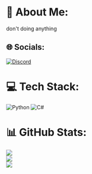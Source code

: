 # 💫 About Me:
don't doing anything


## 🌐 Socials:
[![Discord](https://img.shields.io/badge/Discord-%237289DA.svg?logo=discord&logoColor=white)](https://discord.gg/ostia6927) 

# 💻 Tech Stack:
![Python](https://img.shields.io/badge/python-3670A0?style=flat&logo=python&logoColor=ffdd54) ![C#](https://img.shields.io/badge/c%23-%23239120.svg?style=flat&logo=csharp&logoColor=white)
# 📊 GitHub Stats:
![](https://github-readme-stats.vercel.app/api?username=ostia27&theme=dark&hide_border=false&include_all_commits=false&count_private=false)<br/>
![](https://github-readme-streak-stats.herokuapp.com/?user=ostia27&theme=dark&hide_border=false)<br/>
![](https://github-readme-stats.vercel.app/api/top-langs/?username=ostia27&theme=dark&hide_border=false&include_all_commits=false&count_private=false&layout=compact)

<!-- Proudly created with GPRM ( https://gprm.itsvg.in ) -->
